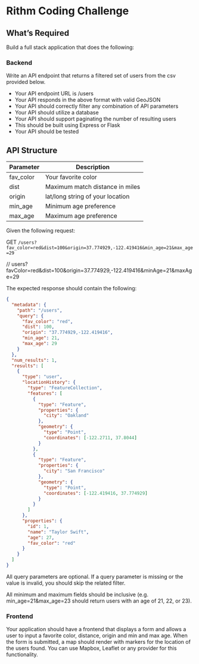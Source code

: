 # Rithm Coding Challenge

## What’s Required

Build a full stack application that does the following:

### Backend

Write an API endpoint that returns a filtered set of users from the csv provided below.

* Your API endpoint URL is /users
* Your API responds in the above format with valid GeoJSON
* Your API should correctly filter any combination of API parameters
* Your API should utilize a database
* Your API should support paginating the number of resulting users
* This should be built using Express or Flask
* Your API should be tested

## API Structure

| Parameter | Description                                    |
| --------- | ---------------------------------------------- |
| fav_color | Your favorite color                            |
| dist      | Maximum match distance in miles                |
| origin    | lat/long string of your location               |
| min_age   | Minimum age preference                         |
| max_age   | Maximum age preference                         |

Given the following request:

GET `/users?fav_color=red&dist=100&origin=37.774929,-122.419416&min_age=21&max_age=29`

// users?favColor=red&dist=100&origin=37.774929,-122.419416&minAge=21&maxAge=29

The expected response should contain the following:

```json
{
  "metadata": {
    "path": "/users",
    "query": {
      "fav_color": "red",
      "dist": 100,
      "origin": "37.774929,-122.419416",
      "min_age": 21,
      "max_age": 29
    }
  },
  "num_results": 1,
  "results": [
    {
      "type": "user",
      "locationHistory": {
        "type": "FeatureCollection",
        "features": [
          {
            "type": "Feature",
            "properties": {
              "city": "Oakland"
            },
            "geometry": {
              "type": "Point",
              "coordinates": [-122.2711, 37.8044]
            }
          },
          {
            "type": "Feature",
            "properties": {
              "city": "San Francisco"
            },
            "geometry": {
              "type": "Point",
              "coordinates": [-122.419416, 37.774929]
            }
          }
        ]
      },
      "properties": {
        "id": 1,
        "name": "Taylor Swift",
        "age": 27,
        "fav_color": "red"
      }
    }
  ]
}
```

All query parameters are optional. If a query parameter is missing or the value is invalid, you should skip the related filter.

All minimum and maximum fields should be inclusive (e.g. min_age=21&max_age=23 should return users with an age of 21, 22, or 23).

### Frontend

Your application should have a frontend that displays a form and allows a user to input a favorite color, distance, origin and min and max age. When the form is submitted, a map should render with markers for the location of the users found. You can use Mapbox, Leaflet or any provider for this functionality.


